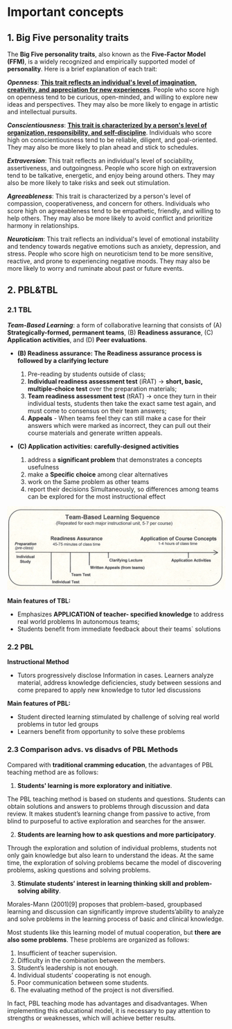 # Important concepts


## 1. Big Five personality traits

The **Big Five personality traits**, also known as the **Five-Factor Model (FFM)**, is a widely recognized and empirically supported model of **personality**. Here is a brief explanation of each trait:

***Openness***: <u>**This trait reflects an individual's level of imagination, creativity, and appreciation for new experiences**</u>. People who score high on openness tend to be curious, open-minded, and willing to explore new ideas and perspectives. They may also be more likely to engage in artistic and intellectual pursuits.

***Conscientiousness***: <u>**This trait is characterized by a person's level of organization, responsibility, and self-discipline**</u>. Individuals who score high on conscientiousness tend to be reliable, diligent, and goal-oriented. They may also be more likely to plan ahead and stick to schedules.

***Extraversion***: This trait reflects an individual's level of sociability, assertiveness, and outgoingness. People who score high on extraversion tend to be talkative, energetic, and enjoy being around others. They may also be more likely to take risks and seek out stimulation.

***Agreeableness***: This trait is characterized by a person's level of compassion, cooperativeness, and concern for others. Individuals who score high on agreeableness tend to be empathetic, friendly, and willing to help others. They may also be more likely to avoid conflict and prioritize harmony in relationships.

***Neuroticism***: This trait reflects an individual's level of emotional instability and tendency towards negative emotions such as anxiety, depression, and stress. People who score high on neuroticism tend to be more sensitive, reactive, and prone to experiencing negative moods. They may also be more likely to worry and ruminate about past or future events.



## 2. PBL&TBL

### 2.1 TBL

***Team-Based Learning***: a form of collaborative learning that consists of (A) **Strategically-formed, permanent teams**, (B) **Readiness assurance**, (C) **Application activities**, and (D) **Peer evaluations**.



* **(B) Readiness assurance: The Readiness assurance process is followed by a clarifying lecture**
    1. Pre-reading by students outside of class;
    2. **Individual readiness assessment test** (iRAT) $\rightarrow$ **short, basic, multiple-choice test** over the preparation materials;
    3. **Team readiness assessment test** (tRAT) $\rightarrow$ once they turn in their individual tests, students then take the exact same test again, and must come to consensus on their team answers;
    4. **Appeals** - When teams feel they can still make a case for their answers which were marked as incorrect, they can pull out their course materials and generate written appeals.


* **(C) Application activities: carefully-designed activities**
    1. address a **significant problem** that demonstrates a concepts usefulness
    2. make a **Specific choice** among clear alternatives
    3. work on the Same problem as other teams
    4. report their decisions Simultaneously, so differences among teams can be explored for the most instructional effect


![The Structure of TBL](../Pictures%20and%20Graphs/TBL_Structure.png)



**Main features of TBL:**

* Emphasizes **APPLICATION of teacher- specified knowledge** to address real world problems In autonomous teams;
* Students benefit from immediate feedback about their teams` solutions




### 2.2 PBL

**Instructional Method**
* Tutors progressively disclose Information in cases. Learners analyze material, address knowledge deficiencies, study between sessions and come prepared to apply new knowledge to tutor led discussions




**Main features of PBL:**
* Student directed learning stimulated by challenge of solving real world problems in tutor led groups
* Learners benefit from opportunity to solve these problems



### 2.3 Comparison advs. vs disadvs of PBL Methods


Compared with **traditional cramming education**, the advantages of
PBL teaching method are as follows:


1. **Students' learning is more exploratory and initiative**.

The PBL teaching method is based on students and questions. Students can obtain solutions and answers to problems through discussion and data review. It makes student’s learning change from passive to active, from blind to purposeful to active
exploration and searches for the answer.

2. **Students are learning how to ask questions and more participatory**.

Through the exploration and solution of individual problems, students not only gain knowledge but also learn to understand the ideas. At the same time, the exploration of solving problems became the model of discovering problems, asking questions and
solving problems.

3. **Stimulate students’ interest in learning thinking skill and problem-solving ability**.

Morales-Mann (2001)[9] proposes that problem-based, groupbased learning and discussion can significantly improve students’ability to analyze and solve problems in the learning process of basic and clinical knowledge.



Most students like this learning model of mutual cooperation, but **there are also some problems**. These problems are organized as follows:
1. Insufficient of teacher supervision.
2. Difficulty in the combination between the members.
3. Student’s leadership is not enough.
4. Individual students’ cooperating is not enough.
5. Poor communication between some students.
6. The evaluating method of the project is not diversified.


In fact, PBL teaching mode has advantages and disadvantages. When implementing this educational model, it is necessary to pay attention to strengths or weaknesses, which will achieve better results.


